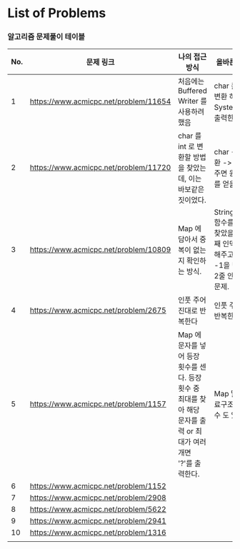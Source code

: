 # List of Problems

### 알고리즘 문제풀이 테이블

| No.  | 문제 링크                             | 나의 접근 방식                                               | 올바른 접근 방식                                             |
| ---- | ------------------------------------- | ------------------------------------------------------------ | ------------------------------------------------------------ |
| 1    | https://www.acmicpc.net/problem/11654 | 처음에는 Buffered Writer 를 사용하려 했음                    | char 를 int 로 형변환 하여 System.out으로 출력한다           |
| 2    | https://www.acmicpc.net/problem/11720 | char 를 int 로 변환할 방법을 찾았는데, 이는 바보같은 짓이었다. | char -> int 형변환 -> 빼기 48 해주면 원래의 숫자를 얻을 수 있다. |
| 3    | https://www.acmicpc.net/problem/10809 | Map 에 담아서 중복이 없는지 확인하는 방식.                   | String.indexOf() 함수를 사용하면 찾았을 때는 첫번째 인덱스를 반환해주고, 못찾으면 -1을 반환해준다. 2줄 안에 끝나는 문제. |
| 4    | https://www.acmicpc.net/problem/2675  | 인풋 주어진대로 반복한다                                     | 인풋 주어진대로 반복한다                                     |
| 5    | https://www.acmicpc.net/problem/1157  | Map 에 문자를 넣어 등장 횟수를 센다. 등장 횟수 중 최대를 찾아 해당 문자를 출력 or 최대가 여러개면 '?'를 출력한다. | Map 말고 다른 자료구조를 사용할 수 도 있었다.                |
| 6    | https://www.acmicpc.net/problem/1152  |                                                              |                                                              |
| 7    | https://www.acmicpc.net/problem/2908  |                                                              |                                                              |
| 8    | https://www.acmicpc.net/problem/5622  |                                                              |                                                              |
| 9    | https://www.acmicpc.net/problem/2941  |                                                              |                                                              |
| 10   | https://www.acmicpc.net/problem/1316  |                                                              |                                                              |
|      |                                       |                                                              |                                                              |

